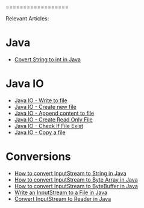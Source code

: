 ==================

Relevant Articles:

# Java

* [Covert String to int in Java](https://frontbackend.com/java/covert-string-to-int-in-java)


# Java IO

* [Java IO - Write to file](https://frontbackend.com/java/java-io-write-to-file)
* [Java IO - Create new file](https://frontbackend.com/java/java-io-create-new-file)
* [Java IO - Append content to file](https://frontbackend.com/java/java-io-append-content-to-file)
* [Java IO - Create Read Only File](https://frontbackend.com/java/java-io-create-read-only-file)
* [Java IO - Check If File Exist](https://frontbackend.com/java/java-io-check-if-file-exist)
* [Java IO - Copy a file](https://frontbackend.com/java/java-io-copy-a-file)

# Conversions

* [How to convert InputStream to String in Java](https://frontbackend.com/java/how-to-convert-inputstream-to-string-in-java)
* [How to convert InputStream to Byte Array in Java](https://frontbackend.com/java/how-to-convert-inputstream-to-byte-array-in-java)
* [How to convert InputStream to ByteBuffer in Java](https://frontbackend.com/java/how-to-convert-inputstream-to-bytebuffer-in-java)
* [Write an InputStream to a File in Java](https://frontbackend.com/java/write-an-inputstream-to-a-file-in-java)
* [Convert InputStream to Reader in Java](https://frontbackend.com/java/convert-inputstream-to-reader-in-java)


